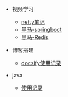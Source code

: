 
* 视频学习

  * [netty笔记](/md/netty笔记/README.md)
  * [黑马-springboot](/md/springboot-hm/01.搭建SpringBoot项目.md)
  * [黑马-Redis](/md/redis-hm/基础/01-认识Redis.md)

* 博客搭建
  
  * [docsify使用记录](/md/learn-that/01.封面.md)

* java
  
  * [使用记录](/md/work/01.java8的stream.md)